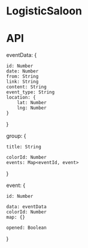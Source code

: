 # LogisticSaloon

# API

eventData: {

    id: Number
    date: Number
    from: String
    link: String
    content: String
    event_type: String   
    location: {
        lat: Number
        lng: Number
    }

}

group: {
    
    title: String
    
    colorId: Number
    events: Map<eventId, event>

}

event: {
    
    id: Number
    
    data: eventData
    colorId: Number
    map: {}

    opened: Boolean
}